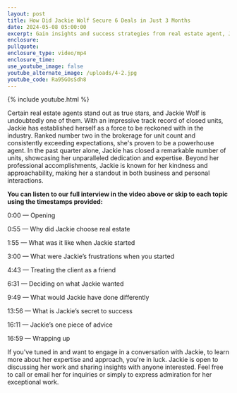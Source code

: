 ```yaml
---
layout: post
title: How Did Jackie Wolf Secure 6 Deals in Just 3 Months
date: 2024-05-08 05:00:00
excerpt: Gain insights and success strategies from real estate agent, Jackie Wolf.
enclosure:
pullquote:
enclosure_type: video/mp4
enclosure_time:
use_youtube_image: false
youtube_alternate_image: /uploads/4-2.jpg
youtube_code: Ra95GOsSdh8
---
```

{% include youtube.html %}

Certain real estate agents stand out as true stars, and Jackie Wolf is undoubtedly one of them. With an impressive track record of closed units, Jackie has established herself as a force to be reckoned with in the industry. Ranked number two in the brokerage for unit count and consistently exceeding expectations, she's proven to be a powerhouse agent. In the past quarter alone, Jackie has closed a remarkable number of units, showcasing her unparalleled dedication and expertise. Beyond her professional accomplishments, Jackie is known for her kindness and approachability, making her a standout in both business and personal interactions.

**You can listen to our full interview in the video above or skip to each topic using the timestamps provided:**

0:00 — Opening

0:55 — Why did Jackie choose real estate

1:55 — What was it like when Jackie started

3:00 — What were Jackie’s frustrations when you started

4:43 — Treating the client as a friend

6:31 — Deciding on what Jackie wanted

9:49 — What would Jackie have done differently

13:56 — What is Jackie’s secret to success

16:11 — Jackie’s one piece of advice

16:59 — Wrapping up

If you've tuned in and want to engage in a conversation with Jackie, to learn more about her expertise and approach, you're in luck. Jackie is open to discussing her work and sharing insights with anyone interested. Feel free to call or email her for inquiries or simply to express admiration for her exceptional work.